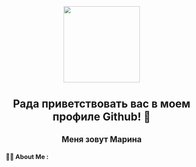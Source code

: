 <div id="header" align="center">
  <img src="https://media1.giphy.com/media/v1.Y2lkPTc5MGI3NjExbm8yaXNxeXRuc2M0NnJ1YWZhdWJrMDVqaDJsMWlrcmQyYW0zZHp6NyZlcD12MV9pbnRlcm5hbF9naWZfYnlfaWQmY3Q9Zw/LMcB8XospGZO8UQq87/giphy.gif" width="200"/>
</div>

<h1 align="center"> Рада приветствовать вас в моем профиле Github! 👋 </h1>
<h2 align="center" > Меня зовут Марина </h2>

### :woman_technologist: About Me :

<img src="https://komarev.com/ghpvc/?username=MarinaTaras&style=flat-square&color=blue" alt=""/>
<!--
**MarinaTaras/MarinaTaras** is a ✨ _special_ ✨ repository because its `README.md` (this file) appears on your GitHub profile.

Here are some ideas to get you started:

- 🔭 I’m currently working on ...
- 🌱 I’m currently learning ...
- 👯 I’m looking to collaborate on ...
- 🤔 I’m looking for help with ...
- 💬 Ask me about ...
- 📫 How to reach me: ...
- 😄 Pronouns: ...
- ⚡ Fun fact: ...
-->
